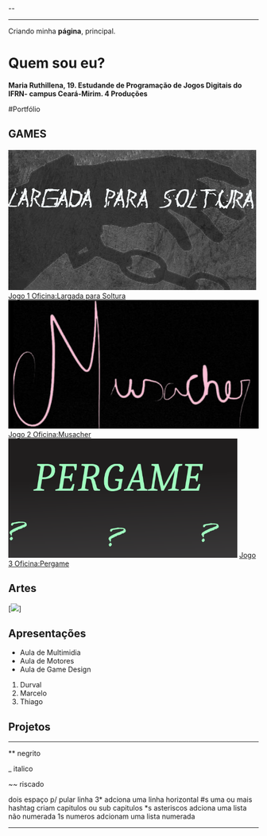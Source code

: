 --

---

Criando minha **página**, principal.

# Quem sou eu?

**Maria Ruthillena, 19. Estudande de Programação de Jogos Digitais do IFRN- campus Ceará-Mirim.
4 Produções**

#Portfólio

## GAMES

#### 
![](largada.png)    [Jogo 1 Oficina:Largada para Soltura](https://ruthimaria01.github.io/largada/)  
![](musacher.png)    [Jogo 2 Oficina:Musacher](https://ruthimaria01.github.io/musacher/)  
![](pergamepot.png)    [Jogo 3 Oficina:Pergame](https://eliciaa.github.io/Pergame/)  


## Artes
[![](map.png)]
## Apresentações
* Aula de Multimidia
* Aula de Motores
* Aula de Game Design

1. Durval
2. Marcelo
3. Thiago

## Projetos

* * *

** negrito

_ italico

~~ riscado

   dois espaço p/ pular linha
 3* adciona uma linha horizontal
 #s uma ou mais hashtag criam capitulos ou sub capitulos
 *s asteriscos adciona uma lista não numerada
 1s numeros adcionam uma lista numerada
 
 * * *

